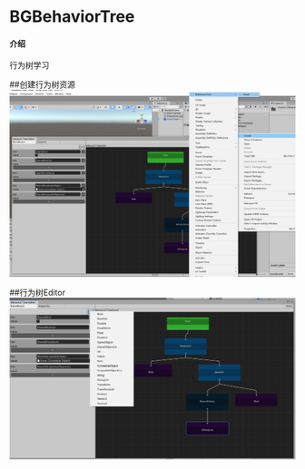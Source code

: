 # BGBehaviorTree

#### 介绍
行为树学习

##创建行为树资源
![创建行为树资源](Snipaste_2024-01-03_16-37-49.png)

##行为树Editor
![行为树Editor](Snipaste_2024-01-03_16-33-30.png)